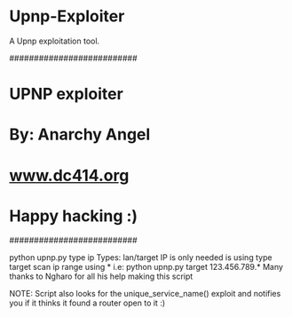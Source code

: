 Upnp-Exploiter
==============

A Upnp exploitation tool.

##########################
# UPNP exploiter         #
# By: Anarchy Angel      #
# www.dc414.org          #
# Happy hacking :)       #
##########################

python upnp.py type ip
Types: lan/target
IP is only needed is using type target
scan ip range using *
i.e: python upnp.py target 123.456.789.*
Many thanks to Ngharo for all his help making this script

NOTE: Script also looks for the unique_service_name() exploit and notifies you if it thinks it found a router open to it :)
